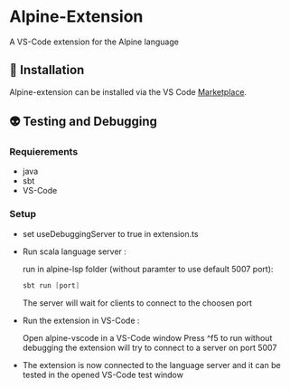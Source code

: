 Alpine-Extension
============

A VS-Code extension for the Alpine language

## 💾 Installation

Alpine-extension can be installed via the VS Code [Marketplace](https://marketplace.visualstudio.com).

## 👽 Testing and Debugging

### Requierements
* java
* sbt
* VS-Code

### Setup
* set useDebuggingServer to true in extension.ts

* Run scala language server :
  
    run in alpine-lsp folder (without paramter to use default 5007 port):
    ```scala
    sbt run [port]
    ```
    The server will wait for clients to connect to the choosen port

* Run the extension in VS-Code :
  
    Open alpine-vscode in a VS-Code window
    Press ^f5 to run without debugging
    the extension will try to connect to a server on port 5007

* The extension is now connected to the language server and it can be tested in the opened VS-Code test window
